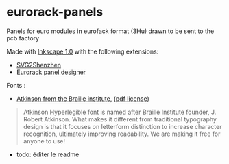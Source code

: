 # eurorack-panels
Panels for euro modules in eurofack format (3Hu) drawn to be sent to the pcb factory

Made with [Inkscape 1.0](http://inkscape.org/) with the following extensions:

- [SVG2Shenzhen](https://github.com/badgeek/svg2shenzhen)
- [Eurorack panel designer](https://github.com/THX2112/Eurorack-Panel-Designer)


Fonts : 

- [Atkinson from the Braille institute](https://www.brailleinstitute.org/freefont), ([pdf license](https://www.brailleinstitute.org/wp-content/uploads/2020/11/Atkinson-Hyperlegible-Font-License-2020-1104.pdf))
> Atkinson Hyperlegible font is named after Braille Institute founder, J. Robert Atkinson.  What makes it different from traditional typography design is that it focuses on letterform distinction to increase character recognition, ultimately improving readability.  We are making it free for anyone to use!

- todo: éditer le readme
